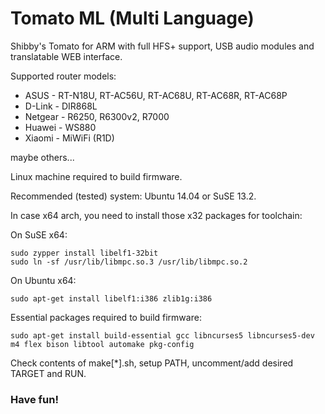 # Tomato ML (Multi Language) #

Shibby's Tomato for ARM with full HFS+ support,
USB audio modules and translatable WEB interface.

Supported router models:

* ASUS - RT-N18U, RT-AC56U, RT-AC68U, RT-AC68R, RT-AC68P
* D-Link - DIR868L
* Netgear - R6250, R6300v2, R7000
* Huawei - WS880
* Xiaomi - MiWiFi (R1D)

maybe others...

Linux machine required to build firmware.

Recommended (tested) system:  Ubuntu 14.04 or SuSE 13.2.

In case x64 arch, you need to install those x32 packages for toolchain:

On SuSE x64:
```
sudo zypper install libelf1-32bit
sudo ln -sf /usr/lib/libmpc.so.3 /usr/lib/libmpc.so.2
```
On Ubuntu x64:
```
sudo apt-get install libelf1:i386 zlib1g:i386
```
Essential packages required to build firmware:
```
sudo apt-get install build-essential gcc libncurses5 libncurses5-dev m4 flex bison libtool automake pkg-config
```

Check contents of make[*].sh, setup PATH, uncomment/add desired TARGET and RUN.

### Have fun! ###
